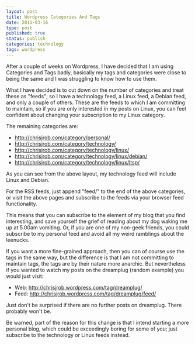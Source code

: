 ```yaml
--- 
layout: post 
title: Wordpress Categories And Tags
date: 2011-03-16
type: post 
published: true 
status: publish
categories: technology
tags: wordpress
---
```


After a couple of weeks on Wordpress, I have decided that I am using
Categories and Tags badly, basically my tags and categories were close
to being the same and I was struggling to know how to use them.

What I have decided is to cut down on the number of categories and treat
these as "feeds"; so I have a technology feed, a Linux feed, a Debian
feed, and only a couple of others. These are the feeds to which I am
committing to maintain, so if you are only interested in my posts on
Linux, you can feel confident about changing your subscription to my
Linux category.

The remaining categories are:

  * <http://chrisjrob.com/category/personal/>
  * <http://chrisjrob.com/category/technology/>
  * <http://chrisjrob.com/category/technology/linux/>
  * <http://chrisjrob.com/category/technology/linux/debian/>
  * <http://chrisjrob.com/category/technology/linux/ltsp/>

As you can see from the above layout, my technology feed will include
Linux and Debian.

For the RSS feeds, just append "feed/" to the end of the above
categories, or visit the above pages and subscribe to the feeds via your
browser feed functionality.

This means that you can subscribe to the element of my blog that you
find interesting, and save yourself the grief of reading about my dog
waking me up at 5.00am vomiting. Or, if you are one of my non-geek
friends, you could subscribe to my personal feed and avoid all my weird
ramblings about the leenucks.

If you want a more fine-grained approach, then you can of course use the
tags in the same way, but the difference is that I am not committing to
maintain tags, the tags are by their nature more anarchic. But
nevertheless if you wanted to watch my posts on the dreamplug (random
example) you would just visit:

  * Web: <http://chrisjrob.wordpress.com/tag/dreamplug/>
  * Feed: <http://chrisjrob.wordpress.com/tag/dreamplug/feed/>

Just don't be surprised if there are no further posts on dreamplug.
There probably won't be.

Be warned, part of the reason for this change is that I intend starting
a more personal blog, which could be exceedingly boring for some of you;
just subscribe to the technology or Linux feeds instead.

